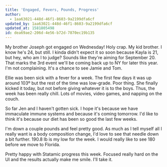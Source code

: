 ```yaml
---
title: 'Engaged, Fevers, Pounds, Progress'
author:
  - 1aa63021-448d-46f1-8603-9a2199dfa6cf
updated_by: 1aa63021-448d-46f1-8603-9a2199dfa6cf
updated_at: 1581805498
id: dea69ae2-206d-4e56-b72d-7870ec19b135
---
```

My brother Joseph got engaged on Wednesday! Holy crap. My kid brother. I know he's 24, but still. I kinda didn't expect it so soon because Kayla is 21, but hey, who am I to judge? Sounds like they're aiming for September 20. That marks the 3rd event we'll be coming back up to NY for later this year. I'm not complaining. It's a chance to see Jamie and Tom.

Ellie was been sick with a fever for a week. The first few days it was up around 103º but the rest of the time was low-grade. Poor thing. She finally kicked it today, but not before giving whatever it is to the boys. Thus, the week has been really chill. Lots of movies, video games, and napping on the couch. 

So far Jen and I haven't gotten sick. I hope it's because we have immaculate immune systems and because it's coming tomorrow. I'd like to think it's because our diet has been so good the last few weeks.

I'm down a couple pounds and feel pretty good. As much as I tell myself all I really want is a body composition change, I'd love to see that needle down a bit further. 190.8 lb is my low for the week. I would really like to see 180 before we move to Florida.

Pretty happy with Statamic progress this week. Focused really hard on the UI and the results actually make me smile. I'll take it.